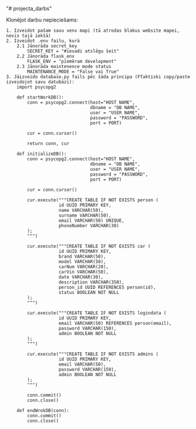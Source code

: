 "# projecta_darbs" 

Klonējot darbu nepieciešams:

    1. Izveidot pašam savu venv mapi (tā atrodas blakus website mapei, nevis tajā iekšā)
    2. Izveidot .env failu, kurā
        2.1 Jānorāda secret_key 
            SECRET_KEY = "#ievadi atslēgu šeit"
        2.2 Jānorāda flask_env
            FLASK_ENV = "piemēram development"
        2.3 Jānorāda maintenence mode status
            MAINTENANCE_MODE = "False vai True"
    3. Jāizveido database.py fails pēc šāda principa (Ffaktiski copy/paste izveidojot savu datubāzi):
        import psycopg2

        def startWorkDB():
            conn = psycopg2.connect(host="HOST NAME", 
                                    dbname = "DB NAME", 
                                    user = "USER NAME",
                                    password = "PASSWORD",
                                    port = PORT)
            
            cur = conn.cursor()

            return conn, cur

        def initializeDB():
            conn = psycopg2.connect(host="HOST NAME", 
                                    dbname = "DB NAME", 
                                    user = "USER NAME",
                                    password = "PASSWORD",
                                    port = PORT)

            cur = conn.cursor()

            cur.execute("""CREATE TABLE IF NOT EXISTS person (
                        id UUID PRIMARY KEY,
                        name VARCHAR(50),
                        surname VARCHAR(50),
                        email VARCHAR(50) UNIQUE,
                        phoneNumber VARCHAR(30)
            );
            """)

            cur.execute("""CREATE TABLE IF NOT EXISTS car (
                        id UUID PRIMARY KEY,
                        brand VARCHAR(50),
                        model VARCHAR(50),
                        carNum VARCHAR(20),
                        carVin VARCHAR(50),
                        date VARCHAR(30),
                        description VARCHAR(350),
                        person_id UUID REFERENCES person(id),
                        status BOOLEAN NOT NULL
            );
            """)

            cur.execute("""CREATE TABLE IF NOT EXISTS logindata (
                        id UUID PRIMARY KEY,
                        email VARCHAR(50) REFERENCES person(email),
                        password VARCHAR(150),
                        admin BOOLEAN NOT NULL
            );
            """)

            cur.execute("""CREATE TABLE IF NOT EXISTS admins (
                        id UUID PRIMARY KEY,
                        email VARCHAR(50),
                        password VARCHAR(150),
                        admin BOOLEAN NOT NULL
            );
            """)

            conn.commit()
            conn.close()

        def endWrokDB(conn):
            conn.commit()
            conn.close()
    
